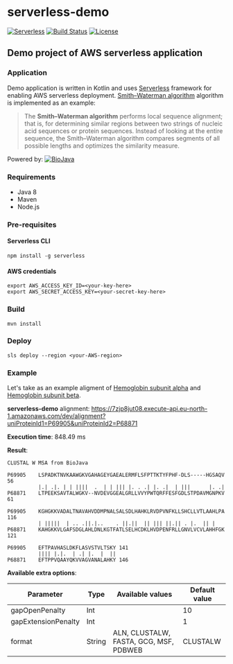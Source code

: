 # serverless-demo
[![Serverless](http://public.serverless.com/badges/v3.svg)](http://www.serverless.com)
[![Build Status](https://travis-ci.org/uio-bmi/serverless-demo.svg?branch=master)](https://travis-ci.org/uio-bmi/serverless-demo)
[![License](https://img.shields.io/npm/l/serverless.svg)](https://tldrlegal.com/license/mit-license)

## Demo project of AWS serverless application

### Application
Demo application is written in Kotlin and uses [Serverless](https://serverless.com/) framework for enabling AWS serverless deployment. [Smith–Waterman algorithm](https://en.wikipedia.org/wiki/Smith%E2%80%93Waterman_algorithm) algorithm is implemented as an example:
> The **Smith–Waterman algorithm** performs local sequence alignment; that is, for determining similar regions between two strings of nucleic acid sequences or protein sequences. Instead of looking at the entire sequence, the Smith–Waterman algorithm compares segments of all possible lengths and optimizes the similarity measure.

Powered by: [![BioJava](https://biojava.org/images/logo/logo_100.png)](https://biojava.org/)

### Requirements
- Java 8
- Maven
- Node.js

### Pre-requisites

#### Serverless CLI
```
npm install -g serverless
```

#### AWS credentials
```
export AWS_ACCESS_KEY_ID=<your-key-here>
export AWS_SECRET_ACCESS_KEY=<your-secret-key-here>
```

### Build
```
mvn install
```

### Deploy 
```
sls deploy --region <your-AWS-region>
```

### Example
Let's take as an example aligment of [Hemoglobin subunit alpha](https://www.uniprot.org/uniprot/P69905) and [Hemoglobin subunit beta](https://www.uniprot.org/uniprot/P68871).

**serverless-demo** alignment: https://7zjp8jut08.execute-api.eu-north-1.amazonaws.com/dev/alignment?uniProteinId1=P69905&uniProteinId2=P68871

**Execution time**: 848.49 ms

**Result**:
```
CLUSTAL W MSA from BioJava

P69905    LSPADKTNVKAAWGKVGAHAGEYGAEALERMFLSFPTTKTYFPHF-DLS-----HGSAQV  56
          |.| .|. | | ||||  .  | | ||| |. . .| |. .|  | |||      |. .|
P68871    LTPEEKSAVTALWGKV--NVDEVGGEALGRLLVVYPWTQRFFESFGDLSTPDAVMGNPKV  61

P69905    KGHGKKVADALTNAVAHVDDMPNALSALSDLHAHKLRVDPVNFKLLSHCLLVTLAAHLPA 116
          | |||||  | .. .||.|..    . ||.||  || ||| ||.|| . |.  || |   
P68871    KAHGKKVLGAFSDGLAHLDNLKGTFATLSELHCDKLHVDPENFRLLGNVLVCVLAHHFGK 121

P69905    EFTPAVHASLDKFLASVSTVLTSKY 141
          |||| |.|.  | .| |.  |  ||
P68871    EFTPPVQAAYQKVVAGVANALAHKY 146
```

**Available extra options**:

| Parameter           | Type   | Available values                       | Default value  |
|---------------------|--------|----------------------------------------|----------------|
| gapOpenPenalty      | Int    |                                        | 10             |
| gapExtensionPenalty | Int    |                                        | 1              |
| format              | String | ALN, CLUSTALW, FASTA, GCG, MSF, PDBWEB | CLUSTALW       |
